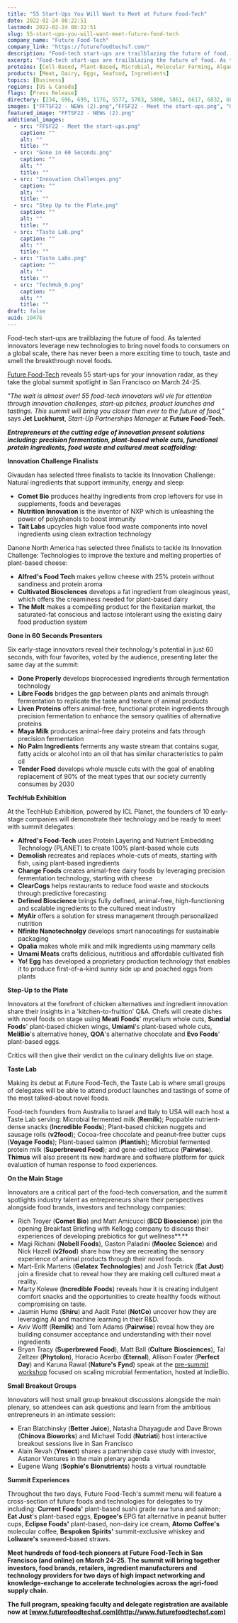 ```yaml
---
title: "55 Start-Ups You Will Want to Meet at Future Food-Tech"
date: 2022-02-24 08:22:51
lastmod: 2022-02-24 08:22:51
slug: 55-start-ups-you-will-want-meet-future-food-tech
company_name: "Future Food-Tech"
company_link: "https://futurefoodtechsf.com/"
description: "Food-tech start-ups are trailblazing the future of food. As talented innovators leverage new technologies to bring novel foods to consumers on a global scale, there has never been a more exciting time to touch, taste and smell the breakthrough novel foods.Future Food-Tech reveals 55 start-ups for your innovation radar, as they take the global summit spotlight in San Francisco on March 24-25."
excerpt: "Food-tech start-ups are trailblazing the future of food. As talented innovators leverage new technologies to bring novel foods to consumers on a global scale, there has never been a more exciting time to touch, taste and smell the breakthrough novel foods.Future Food-Tech reveals 55 start-ups for your innovation radar, as they take the global summit spotlight in San Francisco on March 24-25."
proteins: [Cell-Based, Plant-Based, Microbial, Molecular Farming, Algae, Fungi]
products: [Meat, Dairy, Eggs, Seafood, Ingredients]
topics: [Business]
regions: [US & Canada]
flags: [Press Release]
directory: [234, 696, 699, 1176, 5577, 5703, 5800, 5861, 6617, 6832, 6885, 7174, 7627, 7705, 7933, 8332, 8333, 8981, 9366, 9408, 10453, 10454]
images: ["FFTSF22 - NEWs (2).png","FFSF22 - Meet the start-ups.png", "Gone in 60 Seconds.png", "Innovation Challenges.png", "Step Up to the Plate.png", "Taste Lab.png", "Taste Labs.png", "TechHub_0.png"]
featured_image: "FFTSF22 - NEWs (2).png"
additional_images:
  - src: "FFSF22 - Meet the start-ups.png"
    caption: ""
    alt: ""
    title: ""
  - src: "Gone in 60 Seconds.png"
    caption: ""
    alt: ""
    title: ""
  - src: "Innovation Challenges.png"
    caption: ""
    alt: ""
    title: ""
  - src: "Step Up to the Plate.png"
    caption: ""
    alt: ""
    title: ""
  - src: "Taste Lab.png"
    caption: ""
    alt: ""
    title: ""
  - src: "Taste Labs.png"
    caption: ""
    alt: ""
    title: ""
  - src: "TechHub_0.png"
    caption: ""
    alt: ""
    title: ""
draft: false
uuid: 10476
---
```

Food-tech start-ups are trailblazing the future of food. As talented
innovators leverage new technologies to bring novel foods to consumers
on a global scale, there has never been a more exciting time to touch,
taste and smell the breakthrough novel foods.

[Future Food-Tech](https://futurefoodtechsf.com/) reveals 55 start-ups
for your innovation radar, as they take the global summit spotlight in
San Francisco on March 24-25.

*"The wait is almost over! 55 food-tech innovators will vie for
attention through innovation challenges, start-up pitches, product
launches and tastings. This summit will bring you closer than ever to
the future of food,"* says **Jet** **Luckhurst**, *Start-Up Partnerships
Manager* at **Future Food-Tech.**

***Entrepreneurs at the cutting edge of innovation present solutions
including: precision fermentation, plant-based whole cuts, functional
protein ingredients, food waste and cultured meat scaffolding:***

**Innovation Challenge Finalists**

Givaudan has selected three finalists to tackle its Innovation
Challenge: Natural ingredients that support immunity, energy and sleep:

-   **Comet Bio** produces healthy ingredients from crop leftovers for
    use in supplements, foods and beverages
-   **Nutrition Innovation** is the inventor of NXP which is unleashing
    the power of polyphenols to boost immunity
-   **Tait Labs** upcycles high value food waste components into novel
    ingredients using clean extraction technology

Danone North America has selected three finalists to tackle its
Innovation Challenge: Technologies to improve the texture and melting
properties of plant-based cheese:

-   **Alfred's Food Tech** makes yellow cheese with 25% protein without
    sandiness and protein aroma
-   **Cultivated Biosciences** develops a fat ingredient from oleaginous
    yeast, which offers the creaminess needed for plant-based dairy
-   **The Melt** makes a compelling product for the flexitarian market,
    the saturated-fat conscious and lactose intolerant using the
    existing dairy food production system

**Gone in 60 Seconds Presenters**

Six early-stage innovators reveal their technology's potential in just
60 seconds, with four favorites, voted by the audience, presenting later
the same day at the summit:

-   **Done Properly** develops bioprocessed ingredients through
    fermentation technology
-   **Libre Foods** bridges the gap between plants and animals through
    fermentation to replicate the taste and texture of animal products
-   **Liven Proteins** offers animal-free, functional protein
    ingredients through precision fermentation to enhance the sensory
    qualities of alternative proteins
-   **Maya Milk** produces animal-free dairy proteins and fats through
    precision fermentation
-   **No Palm Ingredients** ferments any waste stream that contains
    sugar, fatty acids or alcohol into an oil that has similar
    characteristics to palm oil
-   **Tender Food** develops whole muscle cuts with the goal of enabling
    replacement of 90% of the meat types that our society currently
    consumes by 2030

**TechHub Exhibition**

At the TechHub Exhibition, powered by ICL Planet, the founders of 10
early-stage companies will demonstrate their technology and be ready to
meet with summit delegates:

-   **Alfred's Food-Tech** uses Protein Layering and Nutrient Embedding
    Technology (PLANET) to create 100% plant-based whole cuts
-   **Demolish** recreates and replaces whole-cuts of meats, starting
    with fish, using plant-based ingredients
-   **Change Foods** creates animal-free dairy foods by leveraging
    precision fermentation technology, starting with cheese
-   **ClearCogs** helps restaurants to reduce food waste and stockouts
    through predictive forecasting
-   **Defined Bioscience** brings fully defined, animal-free,
    high-functioning and scalable ingredients to the cultured meat
    industry
-   **MyAir** offers a solution for stress management through
    personalized nutrition
-   **Nfinite Nanotechnolgy** develops smart nanocoatings for
    sustainable packaging
-   **Opalia** makes whole milk and milk ingredients using mammary cells
-   **Umami Meats** crafts delicious, nutritious and affordable
    cultivated fish
-   **Yo! Egg** has developed a proprietary production technology that
    enables it to produce first-of-a-kind sunny side up and poached eggs
    from plants

**Step-Up to the Plate**

Innovators at the forefront of chicken alternatives and ingredient
innovation share their insights in a 'kitchen-to-fruition' Q&A. Chefs
will create dishes with novel foods on stage using **Meati** **Foods**'
mycelium whole cuts, **Sundial** **Foods**' plant-based chicken wings,
**Umiami**'s plant-based whole cuts, **MeliBio**'s alternative honey,
**QOA**'s alternative chocolate and **Evo Foods**' plant-based eggs.

Critics will then give their verdict on the culinary delights live on
stage.

**Taste Lab**

Making its debut at Future Food-Tech, the Taste Lab is where small
groups of delegates will be able to attend product launches and tastings
of some of the most talked-about novel foods.

Food-tech founders from Australia to Israel and Italy to USA will each
host a Taste Lab serving: Microbial fermented milk (**Remilk**);
Poppable nutrient-dense snacks (**Incredible** **Foods**); Plant-based
chicken nuggets and sausage rolls (**v2food**); Cocoa-free chocolate and
peanut-free butter cups (**Voyage** **Foods**); Plant-based salmon
(**Plantish**); Microbial fermented protein milk (**Superbrewed Food**);
and gene-edited lettuce (**Pairwise**). **Thimus** will also present its
new hardware and software platform for quick evaluation of human
response to food experiences.

**On the Main Stage**

Innovators are a critical part of the food-tech conversation, and the
summit spotlights industry talent as entrepreneurs share their
perspectives alongside food brands, investors and technology companies:

-   Rich Troyer (**Comet** **Bio**) and Matt Amicucci (**BCD
    Bioscience**) join the opening Breakfast Briefing with Kellogg
    company to discuss their experiences of developing prebiotics for
    gut wellness**.**
-   Magi Richani (**Nobell Foods**), Gaston Paladini (**Moolec
    Science**) and Nick Hazell (**v2food**) share how they are
    recreating the sensory experience of animal products through their
    novel foods.
-   Mart-Erik Martens (**Gelatex** **Technologies**) and Josh Tetrick
    (**Eat** **Just**) join a fireside chat to reveal how they are
    making cell cultured meat a reality.
-   Marty Kolewe (**Incredible** **Foods**) reveals how it is creating
    indulgent comfort snacks and the opportunities to create healthy
    foods without compromising on taste.
-   Jasmin Hume (**Shiru**) and Aadit Patel (**NotCo**) uncover how they
    are leveraging AI and machine learning in their R&D.
-   Aviv Wolff (**Remilk**) and Tom Adams (**Pairwise**) reveal how they
    are building consumer acceptance and understanding with their novel
    ingredients
-   Bryan Tracy (**Superbrewed** **Food**), Matt Ball (**Culture**
    **Biosciences**), Tal Zeltzer (**Phytolon**), Horacio Acerbo
    (**Eternal**), Allison Fowler (**Perfect** **Day**) and Karuna Rawal
    (**Nature's** **Fynd**) speak at the [pre-summit
    workshop](https://futurefoodtechsf.com/scaling-microbial-fermentation-workshop/)
    focused on scaling microbial fermentation, hosted at IndieBio.

**Small Breakout Groups**

Innovators will host small group breakout discussions alongside the main
plenary, so attendees can ask questions and learn from the ambitious
entrepreneurs in an intimate session:

-   Eran Blatchinsky (**Better** **Juice**), Natasha Dhayagude and Dave
    Brown (**Chinova** **Bioworks**) and Michael Todd (**Nutriati**)
    host interactive breakout sessions live in San Francisco
-   Alain Revah (**Ynsect**) shares a partnership case study with
    investor, Astanor Ventures in the main plenary agenda
-   Eugene Wang (**Sophie's** **Bionutrients**) hosts a virtual
    roundtable

**Summit Experiences**

Throughout the two days, Future Food-Tech's summit menu will feature a
cross-section of future foods and technologies for delegates to try
including: **Current** **Foods'** plant-based sushi grade raw tuna and
salmon; **Eat** **Just**'s plant-based eggs, **Epogee's** EPG fat
alternative in peanut butter cups, **Eclipse Foods'** plant-based,
non-dairy ice cream, **Atomo** **Coffee's** molecular coffee,
**Bespoken** **Spirits'** summit-exclusive whiskey and **Loliware's**
seaweed-based straws.

**Meet hundreds of food-tech pioneers at Future Food-Tech in San
Francisco (and online) on March 24-25. The summit will bring together
investors, food brands, retailers, ingredient manufacturers and
technology providers for two days of high impact networking and
knowledge-exchange to accelerate technologies across the agri-food
supply chain.**

**The full program, speaking faculty and delegate registration are
available now at
[www.futurefoodtechsf.com](http://www.futurefoodtechsf.com)**
